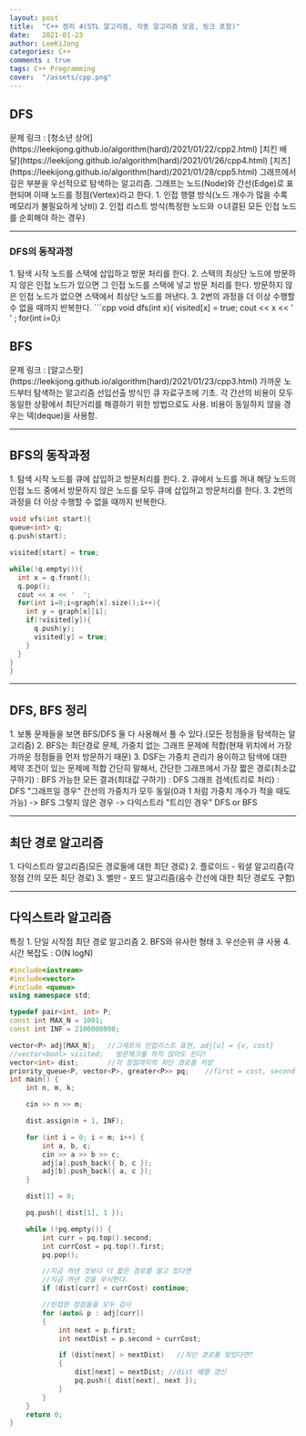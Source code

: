 ```yaml
---
layout: post
title:  "C++ 정리 4(STL 알고리즘, 각종 알고리즘 모음, 링크 포함)"
date:   2021-01-23
author: LeeKiJong
categories: C++
comments : true
tags: C++ Programming
cover:  "/assets/cpp.png"
---
```

<h2>DFS</h2>
문제 링크 :  
[청소년 상어](https://leekijong.github.io/algorithm(hard)/2021/01/22/cpp2.html)  
[치킨 배달](https://leekijong.github.io/algorithm(hard)/2021/01/26/cpp4.html)  
[치즈](https://leekijong.github.io/algorithm(hard)/2021/01/28/cpp5.html)
그래프에서 깊은 부분을 우선적으로 탐색하는 알고리즘.  
그래프는 노드(Node)와 간선(Edge)로 표현되며 이때 노드를 정점(Vertex)라고 한다.  
1. 인접 행렬 방식(노드 개수가 많을 수록 메모리가 불필요하게 낭비)  
2. 인접 리스트 방식(특정한 노드와 ㅇ녀결된 모든 인접 노드를 순회해야 하는 경우)  
<hr>
<h3>DFS의 동작과정</h3>
1. 탐색 시작 노드를 스택에 삽입하고 방문 처리를 한다.  
2. 스택의 최상단 노드에 방문하지 않은 인접 노드가 있으면 그 인접 노드를 스택에 넣고 방문 처리를 한다. 방문하지 않은 인접 노드가 없으면 스택에서 최상단 노드를 꺼낸다.  
3. 2번의 과정을 더 이상 수행할 수 없을 때까지 반복한다.  
```cpp
void dfs(int x){
  visited[x] = true;
  cout << x << '  ' ;
  for(int i=0;i<graph[x].size();i++){
    int y = graph[x][i];
    if(!visited[y]) dfs(y);
  }
}
```
<hr>
<h2>BFS</h2>
문제 링크 : [알고스팟](https://leekijong.github.io/algorithm(hard)/2021/01/23/cpp3.html)  
가까운 노드부터 탐색하는 알고리즘  
선입선출 방식인 큐 자료구조에 기초.  
각 간선의 비용이 모두 동일한 상황에서 최단거리를 해결하기 위한 방법으로도 사용.  
비용이 동일하지 않을 경우는 덱(deque)을 사용함.

<hr>
<h2>BFS의 동작과정</h2>
1. 탐색 시작 노드를 큐에 삽입하고 방문처리를 한다.  
2. 큐에서 노드를 꺼내 해당 노드의 인접 노드 중에서 방문하지 않은 노드를 모두 큐에 삽입하고 방문처리를 한다.  
3. 2번의 과정을 더 이상 수행할 수 없을 때까지 반복한다.  

```cpp
void vfs(int start){
queue<int> q;
q.push(start);

visited[start] = true;

while(!q.empty()){
  int x = q.front();
  q.pop();
  cout << x << '  ';
  for(int i=0;i<graph[x].size();i++){
    int y = graph[x][i];
    if(!visited[y]){
      q.push(y);
      visited[y] = true;
    }
  }
}
}
```
<hr>
<h2>DFS, BFS 정리</h2>
1. 보통 문제들을 보면 BFS/DFS 둘 다 사용해서 풀 수 있다.(모든 정점들을 탐색하는 알고리즘)  
2. BFS는 최단경로 문제, 가중치 없는 그래프 문제에 적합(현재 위치에서 가장 가까운 정점들을 먼저 방문하기 때문)  
3. DSF는 가중치 관리가 용이하고 탐색에 대한 제약 조건이 있는 문제에 적합  
간단히 말해서,  
간단한 그래프에서 가장 짧은 경로(최소값 구하기) : BFS  
가능한 모든 결과(최대값 구하기) : DFS  
그래프 검색(트리로 처리) : DFS  
"그래프일 경우"  
간선의 가중치가 모두 동일(0과 1 처럼 가중치 개수가 적을 때도 가능) -> BFS  
그렇지 않은 경우 -> 다익스트라  
"트리인 경우"  
DFS or BFS

<hr>
<h2>최단 경로 알고리즘</h2>
1. 다익스트라 알고리즘(모든 경로들에 대한 최단 경로)  
2. 플로이드 - 워셜 알고리즘(각 정점 간의 모든 최단 경로)  
3. 벨만 - 포드 알고리즘(음수 간선에 대한 최단 경로도 구함)
<hr>
<h2>다익스트라 알고리즘</h2>
특징  
1. 단일 시작점 최단 경로 알고리즘  
2. BFS와 유사한 형태  
3. 우선순위 큐 사용  
4. 시간 복잡도 : O(N logN)  

```cpp
#include<iostream>
#include<vector>
#include <queue>
using namespace std;

typedef pair<int, int> P;
const int MAX_N = 1001;
const int INF = 2100000000;

vector<P> adj[MAX_N];   //그래프의 인접리스트 표현, adj[u] = {v, cost}
//vector<bool> visited;   방문체크를 하지 않아도 된다!
vector<int> dist;       //각 정점까지의 최단 경로를 저장
priority_queue<P, vector<P>, greater<P>> pq;    //first = cost, second =next
int main() {
    int n, m, k;

    cin >> n >> m;

    dist.assign(n + 1, INF);

    for (int i = 0; i < m; i++) {
        int a, b, c;
        cin >> a >> b >> c;
        adj[a].push_back({ b, c });
        adj[b].push_back({ a, c });
    }

    dist[1] = 0;

    pq.push({ dist[1], 1 });

    while (!pq.empty()) {
        int curr = pq.top().second;
        int currCost = pq.top().first;
        pq.pop();

        //지금 꺼낸 것보다 더 짧은 경로를 알고 있다면
        //지금 꺼낸 것을 무시한다.
        if (dist[curr] < currCost) continue;

        //인접한 정점들을 모두 검사
        for (auto& p : adj[curr])
        {
            int next = p.first;
            int nextDist = p.second + currCost;

            if (dist[next] > nextDist)   //최단 경로를 찾았다면?
            {
                dist[next] = nextDist; //dist 배열 갱신
                pq.push({ dist[next], next });
            }
        }
    }
    return 0;
}
```
  
